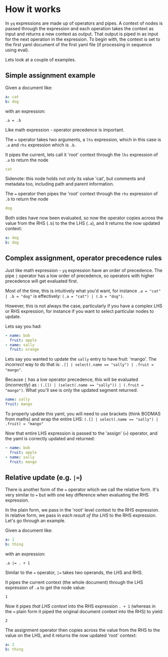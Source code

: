 # How it works

In `yq` expressions are made up of operators and pipes. A context of nodes is passed through the expression and each operation takes the context as input and returns a new context as output. That output is piped in as input for the next operation in the expression. To begin with, the context is set to the first yaml document of the first yaml file (if processing in sequence using eval).

Lets look at a couple of examples.

## Simple assignment example

Given a document like:

```yaml
a: cat
b: dog
```

with an expression:

```
.a = .b
```

Like math expression - operator precedence is important. 

The `=` operator takes two arguments, a `lhs` expression, which in this case is `.a` and `rhs` expression which is `.b`. 

It pipes the current, lets call it 'root' context through the `lhs` expression of `.a` to return the node 

```yaml
cat
```

Sidenote: this node holds not only its value 'cat', but comments and metadata too, including path and parent information.

The `=` operator then pipes the 'root' context through the `rhs` expression of `.b` to return the node

```yaml
dog
```

Both sides have now been evaluated, so now the operator copies across the value from the RHS (`.b`) to the the LHS (`.a`), and it returns the now updated context:

```yaml
a: dog
b: dog
```


## Complex assignment, operator precedence rules

Just like math expression - `yq` expression have an order of precedence. The pipe `|` operator has a low order of precedence, so operators with higher precedence will get evaluated first. 

Most of the time, this is intuitively what you'd want, for instance `.a = "cat" | .b = "dog"` is effectively: `(.a = "cat") | (.b = "dog")`.

However, this is not always the case, particularly if you have a complex LHS or RHS expression, for instance if you want to select particular nodes to update. 

Lets say you had:

```yaml
- name: bob
  fruit: apple
- name: sally
  fruit: orange

```

Lets say you wanted to update the `sally` entry to have fruit: 'mango'. The _incorrect_ way to do that is:
`.[] | select(.name == "sally") | .fruit = "mango"`.

Because `|` has a low operator precedence, this will be evaluated (_incorrectly_) as : `(.[]) | (select(.name == "sally")) | (.fruit = "mango")`. What you'll see is only the updated segment returned:

```yaml
name: sally
fruit: mango
```

To properly update this yaml, you will need to use brackets (think BODMAS from maths) and wrap the entire LHS:
`(.[] | select(.name == "sally") | .fruit) = "mango"`


Now that entire LHS expression is passed to the 'assign' (`=`) operator, and the yaml is correctly updated and returned:


```yaml
- name: bob
  fruit: apple
- name: sally
  fruit: mango

```

## Relative update (e.g. `|=`)
There is another form of the `=` operator which we call the relative form. It's very similar to `=` but with one key difference when evaluating the RHS expression.

In the plain form, we pass in the 'root' level context to the RHS expression. In relative form, we pass in _each result of the LHS_ to the RHS expression. Let's go through an example.

Given a document like:

```yaml
a: 1
b: thing
```

with an expression:

```
.a |= . + 1
```

Similar to the `=` operator, `|=` takes two operands, the LHS and RHS.

It pipes the current context (the whole document) through the LHS expression of `.a` to get the node value:

```
1
```

Now it pipes _that LHS context_ into the RHS expression `. + 1` (whereas in the `=` plain form it piped the original document context into the RHS) to yield:


```
2
```

The assignment operator then copies across the value from the RHS to the value on the LHS, and it returns the now updated 'root' context:

```yaml
a: 2
b: thing
```
